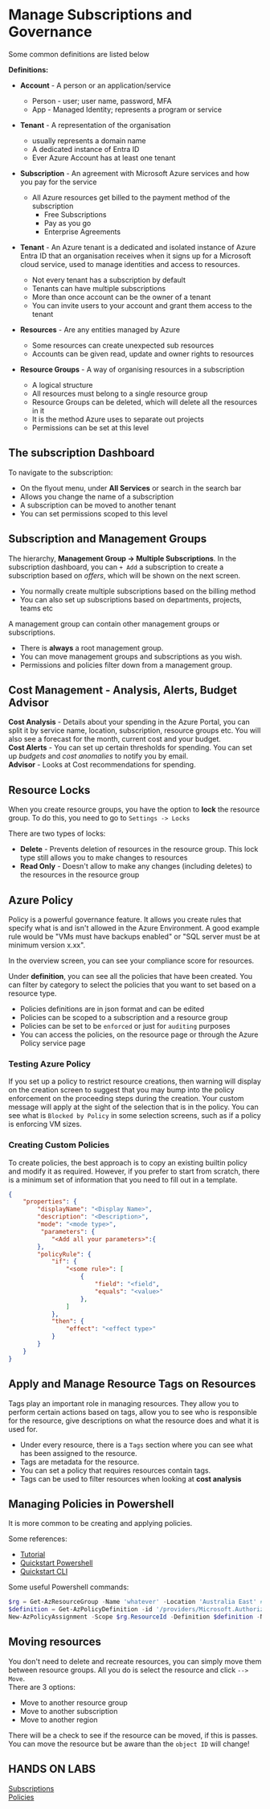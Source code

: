 # Manage Subscriptions and Governance

Some common definitions are listed below

**Definitions:**

- **Account** - A person or an application/service
  - Person - user; user name, password, MFA
  - App - Managed Identity; represents a program or service

- **Tenant** - A representation of the organisation
  - usually represents a domain name
  - A dedicated instance of Entra ID
  - Ever Azure Account has at least one tenant

- **Subscription** - An agreement with Microsoft Azure services and how you pay for the service
  - All Azure resources get billed to the payment method of the subscription
    - Free Subscriptions
    - Pay as you go
    - Enterprise Agreements

- **Tenant** - An Azure tenant is a dedicated and isolated instance of Azure Entra ID that an organisation receives when it signs up for a Microsoft cloud service, used to manage identities and access to resources.
  - Not every tenant has a subscription by default
  - Tenants can have multiple subscriptions
  - More than once account can be the owner of a tenant
  - You can invite users to your account and grant them access to the tenant

- **Resources** - Are any entities managed by Azure
  - Some resources can create unexpected sub resources
  - Accounts can be given read, update and owner rights to resources

- **Resource Groups** - A way of organising resources in a subscription
  - A logical structure
  - All resources must belong to a single resource group
  - Resource Groups can be deleted, which will delete all the resources in it
  - It is the method Azure uses to separate out projects
  - Permissions can be set at this level

## The subscription Dashboard

To navigate to the subscription:

- On the flyout menu, under **All Services** or search in the search bar
- Allows you change the name of a subscription
- A subscription can be moved to another tenant
- You can set permissions scoped to this level

## Subscription and Management Groups  

The hierarchy, **Management Group -> Multiple Subscriptions**. In the subscription dashboard, you can `+ Add` a subscription to create a subscription based on *offers*, which will be shown on the next screen.

- You normally create multiple subscriptions based on the billing method
- You can also set up subscriptions based on departments, projects, teams etc

A management group can contain other management groups or subscriptions.  

- There is **always** a root management group.  
- You can move management groups and subscriptions as you wish.  
- Permissions and policies filter down from a management group.  

## Cost Management - Analysis, Alerts, Budget Advisor

**Cost Analysis** - Details about your spending in the Azure Portal, you can split it by service name, location, subscription, resource groups etc. You will also see a forecast for the month, current cost and your budget.  
**Cost Alerts** - You can set up certain thresholds for spending. You can set up *budgets* and *cost anomalies* to notify you by email.  
**Advisor** - Looks at Cost recommendations for spending.  

## Resource Locks

When you create resource groups, you have the option to **lock** the resource group. To do this, you need to go to `Settings -> Locks`  

There are two types of locks:

- **Delete** - Prevents deletion of resources in the resource group. This lock type still allows you to make changes to resources
- **Read Only** - Doesn't allow to make any changes (including deletes) to the resources in the resource group

## Azure Policy

Policy is a powerful governance feature. It allows you create rules that specify what is and isn't allowed in the Azure Environment. A good example rule would be "VMs must have backups enabled" or "SQL server must be at minimum version x.xx".

In the overview screen, you can see your compliance score for resources.

Under **definition**, you can see all the policies that have been created. You can filter by category to select the policies that you want to set based on a resource type.

- Policies definitions are in json format and can be edited
- Policies can be scoped to a subscription and a resource group
- Policies can be set to be `enforced` or just for `auditing` purposes
- You can access the policies, on the resource page or through the Azure Policy service page

### Testing Azure Policy

If you set up a policy to restrict resource creations, then warning will display on the creation screen to suggest that you may bump into the policy enforcement on the proceeding steps during the creation. Your custom message will apply at the sight of the selection that is in the policy. You can see what is `Blocked by Policy` in some selection screens, such as if a policy is enforcing VM sizes.  

### Creating Custom Policies

To create policies, the best approach is to copy an existing builtin policy and modify it as required. However, if you prefer to start from scratch, there is a minimum set of information that you need to fill out in a template.

```json
{
    "properties": {
        "displayName": "<Display Name>",
        "description": "<Description>",
        "mode": "<mode type>",
         "parameters": {
            "<Add all your parameters>":{
        },
        "policyRule": {
            "if": {
                "<some rule>": [
                    {
                        "field": "<field",
                        "equals": "<value>"
                    },
                ]
            },
            "then": {
                "effect": "<effect type>"
            }
        }
    }
}
```

## Apply and Manage Resource Tags on Resources

Tags play an important role in managing resources. They allow you to perform certain actions based on tags, allow you to see who is responsible for the resource, give descriptions on what the resource does and what it is used for.

- Under every resource, there is a `Tags` section where you can see what has been assigned to the resource.  
- Tags are metadata for the resource.  
- You can set a policy that requires resources contain tags.  
- Tags can be used to filter resources when looking at **cost analysis**
  
## Managing Policies in Powershell  

It is more common to be creating and applying policies.  

Some references:

- [Tutorial](https://learn.microsoft.com/en-us/azure/governance/policy/tutorials/create-and-manage)
- [Quickstart Powershell](https://learn.microsoft.com/en-us/azure/governance/policy/assign-policy-powershell)
- [Quickstart CLI](https://learn.microsoft.com/en-us/azure/governance/policy/assign-policy-azurecli)

Some useful Powershell commands:  

```powershell
$rg = Get-AzResourceGroup -Name 'whatever' -Location 'Australia East' # stores the resource group values in the $rg object **$rg.ResourceGroupName** will return the name of the resource group.  
$definition = Get-AzPolicyDefinition -id '/providers/Microsoft.Authorization/PolicyDefinitions/32y89h-d32c2-d32'` # will get a definition and store it in the object $definition
New-AzPolicyAssignment -Scope $rg.ResourceId -Definition $definition -Name 'VM Policy' -DisplayName 'VM Policy' -Identity '<managed identity>' # Assign the policy to the resource group
```

## Moving resources  

You don't need to delete and recreate resources, you can simply move them between resource groups. All you do is select the resource and click `--> Move`.  
There are 3 options:

- Move to another resource group
- Move to another subscription
- Move to another region

There will be a check to see if the resource can be moved, if this is passes. You can move the resource but be aware than the `object ID` will change!

## HANDS ON LABS

[Subscriptions](https://github.com/MicrosoftLearning/AZ-104-MicrosoftAzureAdministrator/blob/master/Instructions/Labs/LAB_02a_Manage_Subscriptions_and_RBAC_Entra.md)  
[Policies](https://github.com/MicrosoftLearning/AZ-104-MicrosoftAzureAdministrator/blob/master/Instructions/Labs/LAB_02b-Manage_Governance_via_Azure_Policy.md)
